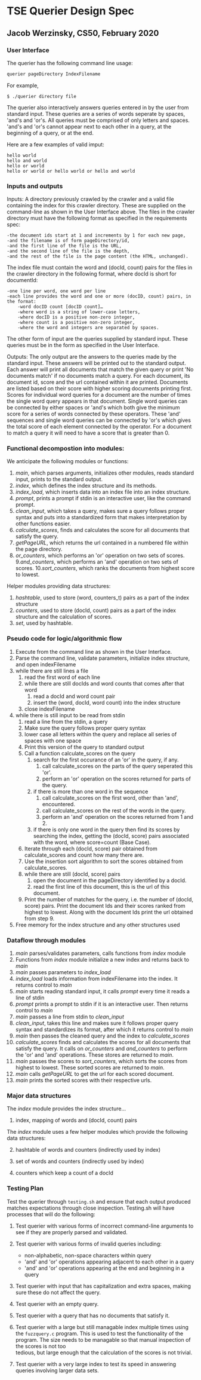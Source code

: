 # TSE Querier Design Spec

## Jacob Werzinsky, CS50, February 2020

### User Interface

The querier has the following command line usage:

```bash
querier pageDirectory IndexFilename
```

For example,

```console
$ ./querier directory file
```

The querier also interactively answers queries entered in by the user from standard input. 
These queries are a series of words seperate by spaces, 'and's and 'or's. All queries must be 
comprised of only letters and spaces. 'and's and 'or's cannot appear next to each other in a 
query, at the beginning of a query, or at the end. 

Here are a few examples of valid imput:

```console
hello world
hello and world
hello or world
hello or world or hello world or hello and world
```

### Inputs and outputs

Inputs: A directory previously crawled by the crawler and a valid file containing the index for this crawler directory. These are supplied on the command-line as shown in the User Interface above. The files in the crawler directory must have the following format as specified in the requirements spec:

	-the document ids start at 1 and increments by 1 for each new page,
	-and the filename is of form pageDirectory/id,
	-and the first line of the file is the URL,
	-and the second line of the file is the depth,
	-and the rest of the file is the page content (the HTML, unchanged).

The index file must contain the word and (docId, count) pairs for the files in the crawler 
directory in the following format, where docId is short for documentId:
	
	-one line per word, one word per line
	-each line provides the word and one or more (docID, count) pairs, in the format:
		-word docID count [docID count]…
		-where word is a string of lower-case letters,
		-where docID is a positive non-zero integer,
		-where count is a positive non-zero integer,
		-where the word and integers are separated by spaces.

The other form of input are the queries supplied by standard input. These queries must be in 
the form as specified in the User Interface. 

Outputs: The only output are the answers to the queries made by the standard input. These answers will 
be printed out to the standard output. Each answer will print all documents that match the 
given query or print 'No documents match' if no documents match a query. For each document, its 
document id, score and the url contained within it are printed. Documents are listed based on 
their score with higher scoring documents printing first. Scores for individual word queries 
for a document are the number of times the single word query appears in that document. Single 
word queries can be connected by either spaces or 'and's which both give the minimum score for 
a series of words connected by these operators. These 'and' sequences and single word queries 
can be connected by 'or's which gives the total score of each element connected by the 
operator. For a document to match a query it will need to have a score that is greater than 0.
		
### Functional decompostion into modules:
We anticipate the following modules or functions:

1. *main*, which parses arguments, initializes other modules, reads standard input, prints to
   the standard output.
2. *index*, which defines the index structure and its methods.
3. *index_load*, which inserts data into an index file into an index structure.
4. *prompt*, prints a prompt if stdin is an interactive user, like the command prompt.
5. *clean_input*, which takes a query, makes sure a query follows proper syntax and puts into
   a standardized form that makes interpretation by other functions easier. 
6. *calculate_scores*, finds and calculates the score for all documents that satisfy the query. 
7. *getPageURL*, which returns the url contained in a numbered file within the page directory.
8. *or_counters*, which performs an 'or' operation on two sets of scores.
9.*and_counters*, which performs an 'and' operation on two sets of scores.
10.*sort_counters*, which ranks the documents from highest score to lowest.

Helper modules providing data structures:

1. *hashtable*, used to store (word, counters_t) pairs as a part of the index structure
2. *counters*, used to store (docId, count) pairs as a part of the index structure and the
   calculation of scores.
3. *set*, used by hashtable.

### Pseudo code for logic/algorithmic flow

1. Execute from the command line as shown in the User Interface.
2. Parse the command line, validate parameters, initialize index structure, and open indexFilename
3. while there are still lines a file
	1. read the first word of each line
	2. while there are still docIds and word counts that comes after that word
		1. read a docId and word count pair 
		2. insert the (word, docId, word count) into the index structure
	3. close indexFilename
4. while there is still input to be read from stdin 
	1. read a line from the stdin, a query
	2. Make sure the query follows proper query syntax
	3. lower case all letters within the query and replace all series of spaces with one
	   space
	4. Print this version of the query to standard output
	5. Call a function calculate_scores on the query
		1. search for the first occurance of an 'or' in the query, if any.
			1. call calculate_scores on the parts of the query seperated this 'or'.
			2. perform an 'or' operation on the scores returned for parts of the query. 
		2. if there is more than one word in the sequence
			1. call calculate_scores on the first word, other than 'and', encountered.
			2. call calculate_scores on the rest of the words in the query.
			3. perform an 'and' operation on the scores returned from 1 and 2.
		3. if there is only one word in the query then find its scores by searching the index,
		   getting the (docId, score) pairs associated with the word, where score=count (Base Case).
	6. Iterate through each (docId, score) pair obtained from calculate_scores and count how many there are.
	7. Use the insertion sort algorithm to sort the scores obtained from calculate_scores.
	9. while there are still (docId, score) pairs
		1. open the document in the pageDirectory identified by a docId.
		2. read the first line of this document, this is the url of this document.
	10. Print the number of matches for the query, i.e. the number of (docId, score) pairs. Print the document Ids
	    and their scores ranked from highest to lowest. Along with the document Ids print the url obtained from step 9.
5. Free memory for the index structure and any other structures used

### Dataflow through modules

1. *main* parses/validates parameters, calls functions from *index* module
2. Functions from *index* module initialize a new index and returns back to *main*
3. *main* passes parameters to *index_load*
4. *index_load* loads information from indexFilename into the index. It returns control to *main*
5. *main* starts reading standard input, it calls *prompt* every time it reads a line of stdin
6. *prompt* prints a prompt to stdin if it is an interactive user. Then returns control to *main*
7. *main* passes a line from stdin to *clean_input*
8. *clean_input*, takes this line and makes sure it follows proper query syntax and standardizes its format,
   after which it returns control to *main*
9. *main* then passes the cleaned query and the index to *calculate_scores*
10. *calculate_scores* finds and calculates the scores for all documents that satisfy the query. It calls
    on *or_counters* and *and_counters* to perform the 'or' and 'and' operations. These stores are returned to
    *main*.
11. *main* passes the scores to *sort_counters*, which sorts the scores from highest to lowest. These sorted scores
    are returned to *main*.
12. *main* calls *getPageURL* to get the url for each scored document.
13. *main* prints the sorted scores with their respective urls.

### Major data structures

The *index* module provides the index structure...

1. index, mapping of words and (docId, count) pairs

The *index* module uses a few helper modules which provide the following data structures:

2. hashtable of words and counters (indirectly used by index)

3. set of words and counters (indirectly used by index)

4. counters which keep a count of a docId

### Testing Plan

Test the querier through `testing.sh` and ensure that each output produced matches expectations through close inspection. Testing.sh will have processes that will do the following:

1. Test querier with various forms of incorrect command-line arguments to see if they are properly parsed and validated.

2. Test querier with various forms of invalid queries including:
	- non-alphabetic, non-space characters within query
	- 'and' and 'or' operations appearing adjacent to each other in a query
	- 'and' and 'or' operations appearing at the end and beginning in a query
3. Test querier with input that has capitalization and extra spaces, making sure these do not affect the query.
4. Test querier with an empty query.
5. Test querier with a query that has no documents that satisfy it.
6. Test querier with a large but still managable index multiple times using the `fuzzquery.c` program. This is used to test
   the functionality of the program. The size needs to be managable so that manual inspection of the scores is not too    
   tedious, but large enough that the calculation of the scores is not trivial.
7. Test querier with a very large index to test its speed in answering queries involving larger data sets.
